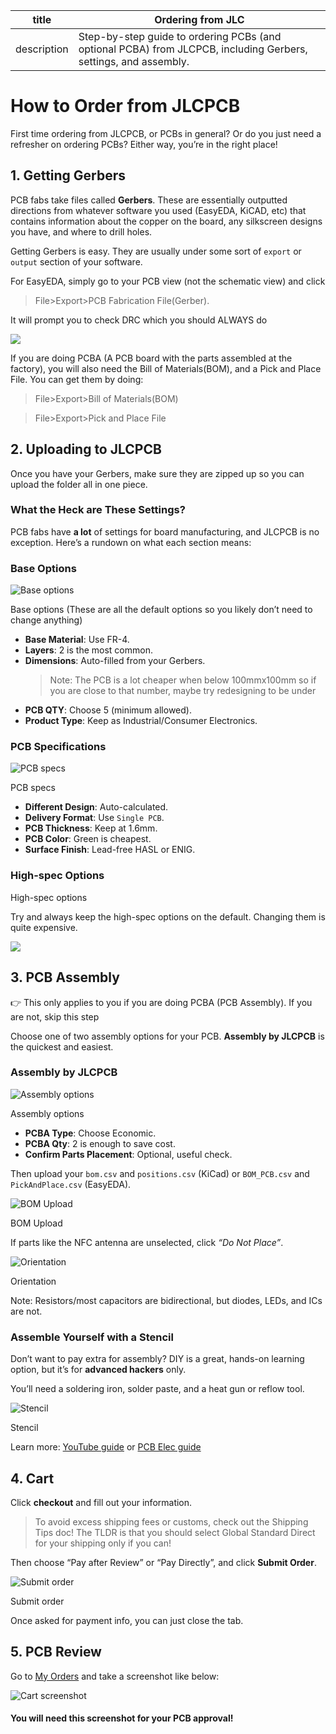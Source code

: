 | title       | Ordering from JLC                                                                                               |
| ----------- | --------------------------------------------------------------------------------------------------------------- |
| description | Step-by-step guide to ordering PCBs (and optional PCBA) from JLCPCB, including Gerbers, settings, and assembly. |

# How to Order from JLCPCB

First time ordering from JLCPCB, or PCBs in general? Or do you just need a refresher on ordering PCBs? Either way, you’re in the right place!

## 1. Getting Gerbers

PCB fabs take files called **Gerbers**. These are essentially outputted directions from whatever software you used (EasyEDA, KiCAD, etc) that contains information about the copper on the board, any silkscreen designs you have, and where to drill holes.

Getting Gerbers is easy. They are usually under some sort of `export` or `output` section of your software.

For EasyEDA, simply go to your PCB view (not the schematic view) and click

> File>Export>PCB Fabrication File(Gerber).

It will prompt you to check DRC which you should ALWAYS do

![](https://hc-cdn.hel1.your-objectstorage.com/s/v3/0c7636de3e8bfdc9d81aa68422c288ad41d1bf29_image.png)

If you are doing PCBA (A PCB board with the parts assembled at the factory), you will also need the Bill of Materials(BOM), and a Pick and Place File. You can get them by doing:

> File>Export>Bill of Materials(BOM)

> File>Export>Pick and Place File

## 2. Uploading to JLCPCB

Once you have your Gerbers, make sure they are zipped up so you can upload the folder all in one piece.

### What the Heck are These Settings?

PCB fabs have **a lot** of settings for board manufacturing, and JLCPCB is no exception. Here’s a rundown on what each section means:

### Base Options

![Base options](https://hc-cdn.hel1.your-objectstorage.com/s/v3/fc216d24e8d528d6ad0abca756f77ef570c2da01_base-options.png)

Base options (These are all the default options so you likely don’t need to change anything)

- **Base Material**: Use FR-4.
- **Layers**: 2 is the most common.
- **Dimensions**: Auto-filled from your Gerbers.
  > Note: The PCB is a lot cheaper when below 100mmx100mm so if you are close to that number, maybe try redesigning to be under
- **PCB QTY**: Choose 5 (minimum allowed).
- **Product Type**: Keep as Industrial/Consumer Electronics.

### PCB Specifications

![PCB specs](https://hc-cdn.hel1.your-objectstorage.com/s/v3/6d9b4cd159608e80a8102356a7af5b2d6973a447_pcb-specifications.png)

PCB specs

- **Different Design**: Auto-calculated.
- **Delivery Format**: Use `Single PCB`.
- **PCB Thickness**: Keep at 1.6mm.
- **PCB Color**: Green is cheapest.
- **Surface Finish**: Lead-free HASL or ENIG.

### High-spec Options

High-spec options

Try and always keep the high-spec options on the default. Changing them is quite expensive.

![](https://hc-cdn.hel1.your-objectstorage.com/s/v3/5206e96557b4b3956db3fd0cfb81edbc627e9483_image.png)

## 3. PCB Assembly

<aside>

👉 This only applies to you if you are doing PCBA (PCB Assembly). If you are not, skip this step

</aside>

Choose one of two assembly options for your PCB. **Assembly by JLCPCB** is the quickest and easiest.

### Assembly by JLCPCB

![Assembly options](https://hc-cdn.hel1.your-objectstorage.com/s/v3/a6fe8bd721b5c5fb98e09f8cdc78c75afb591e4b_assembly.png)

Assembly options

- **PCBA Type**: Choose Economic.
- **PCBA Qty**: 2 is enough to save cost.
- **Confirm Parts Placement**: Optional, useful check.

Then upload your `bom.csv` and `positions.csv` (KiCad) or `BOM_PCB.csv` and `PickAndPlace.csv` (EasyEDA).

![BOM Upload](https://hc-cdn.hel1.your-objectstorage.com/s/v3/712ec605dca59fa99ae56a22f0a1125befd9a068_bom.png)

BOM Upload

If parts like the NFC antenna are unselected, click _“Do Not Place”_.

![Orientation](https://hc-cdn.hel1.your-objectstorage.com/s/v3/9cdf44ed3edd19917da5a82fa9920a7c4790a1d0_orientation.png)

Orientation

Note: Resistors/most capacitors are bidirectional, but diodes, LEDs, and ICs are not.

### Assemble Yourself with a Stencil

Don’t want to pay extra for assembly? DIY is a great, hands-on learning option, but it’s for **advanced hackers** only.

You’ll need a soldering iron, solder paste, and a heat gun or reflow tool.

![Stencil](https://hc-cdn.hel1.your-objectstorage.com/s/v3/38e294ff4d70aef27b91a2680c90539b8bc8345f_stencil.png)

Stencil

Learn more: [YouTube guide](https://www.youtube.com/watch?v=5AyxuuFjZSI) or [PCB Elec guide](https://www.pcbelec.com/how-to-use-pcb-stencil.html)

## 4. Cart

Click **checkout** and fill out your information.

> To avoid excess shipping fees or customs, check out the Shipping Tips doc!
> The TLDR is that you should select Global Standard Direct for your shipping only if you can!

Then choose “Pay after Review” or “Pay Directly”, and click **Submit Order**.

![Submit order](https://hc-cdn.hel1.your-objectstorage.com/s/v3/7faa4f457bb8e28b9a1e4bb43b1b94da9987df7b_submit-order.png)

Submit order

Once asked for payment info, you can just close the tab.

## 5. PCB Review

Go to [My Orders](https://jlcpcb.com/user-center/orders/) and take a screenshot like below:

![Cart screenshot](https://hc-cdn.hel1.your-objectstorage.com/s/v3/51761af33c599ad46040b56176a516b543293c64_cart.png)

<aside>

#### You will need this screenshot for your PCB approval!

</aside>
